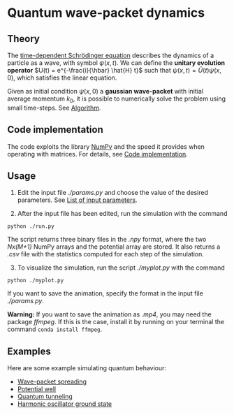 # Quantum wave-packet dynamics


## Theory 
The [time-dependent Schrödinger equation](https://en.wikipedia.org/wiki/Schr%C3%B6dinger_equation) describes the dynamics of a particle as a wave, with 
symbol $\psi(x, t)$. We can define the **unitary evolution operator** $U(t) = e^{-\frac{i}{\hbar} \hat{H} t}$ such that $\psi(x, t) = \hat{U}(t) \psi(x, 0)$, which satisfies the linear equation.

Given as initial condition $\psi(x, 0)$ a **gaussian wave-packet** with initial average momentum $k_0$, it is possible to numerically solve the problem using small time-steps. See [Algorithm](ALG.md).

## Code implementation
The code exploits the library [NumPy](https://numpy.org/) and the speed it provides when operating
with matrices. For details, see [Code implementation](IMPL.md).


## Usage
1. Edit the input file _./params.py_ and choose the value of the desired parameters. See [List of input parameters](./PARAMS.md).

2. After the input file has been edited, run the simulation with the command
```
python ./run.py
```
The script returns three binary files in the _.npy_ format, where the two _Nx(M+1)_ NumPy arrays and the potential array are stored. 
It also returns a _.csv_ file with the statistics computed for each step of the simulation.


3. To visualize the simulation, run the script _./myplot.py_ with the command
```
python ./myplot.py
```
If you want to save the animation, specify the format in the input file _./params.py_.

**Warning:** If you want to save the animation as _.mp4_, you may need the package _ffmpeg_.
If this is the case, install it by running on your terminal the command `conda install ffmpeg`.

## Examples

Here are some example simulating quantum behaviour:

* [Wave-packet spreading](examples/spreading.md)
* [Potential well](examples/well.md)
* [Quantum tunneling](examples/tunnel.md)
* [Harmonic oscillator ground state](examples/oscill.md)
